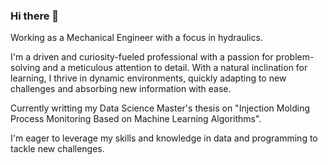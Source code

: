 ### Hi there 👋

Working as a Mechanical Engineer with a focus in hydraulics.

I'm a driven and curiosity-fueled professional with a passion for problem-solving and a meticulous attention to detail. With a natural inclination for learning, I thrive in dynamic environments, quickly adapting to new challenges and absorbing new information with ease.

Currently writting my Data Science Master's thesis on "Injection Molding Process Monitoring Based on Machine Learning Algorithms".

I'm eager to leverage my skills and knowledge in data and programming to tackle new challenges.
